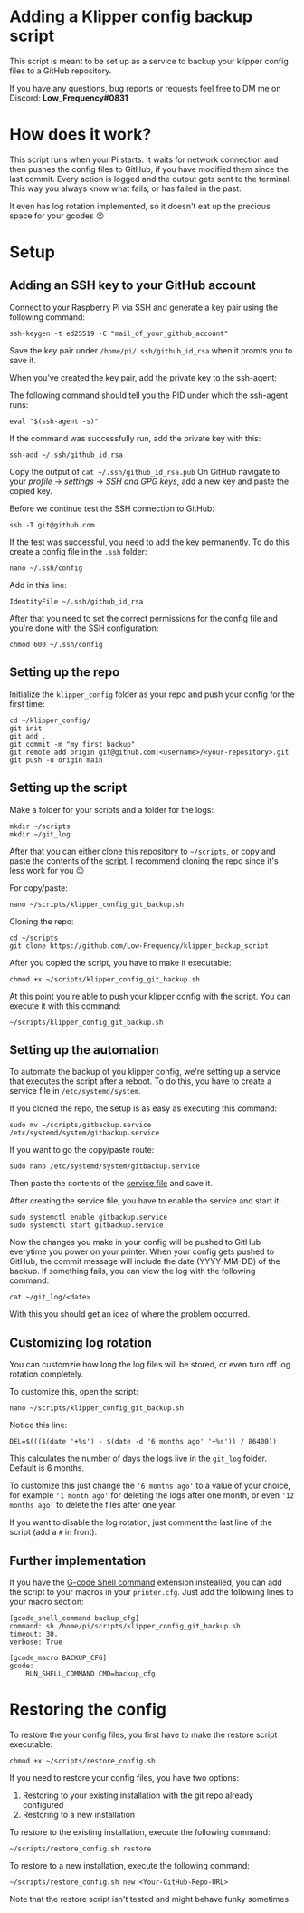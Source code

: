 # Adding a Klipper config backup script

This script is meant to be set up as a service to backup your klipper config files to a GitHub repository.

If you have any questions, bug reports or requests feel free to DM me on Discord: **Low_Frequency#0831**

# How does it work?

This script runs when your Pi starts. It waits for network connection and then pushes the config files to GitHub, if you have modified them since the last commit. Every action is logged and the output gets sent to the terminal. This way you always know what fails, or has failed in the past.

It even has log rotation implemented, so it doesn't eat up the precious space for your gcodes 😉

# Setup

## Adding an SSH key to your GitHub account

Connect to your Raspberry Pi via SSH and generate a key pair using the following command: 

```shell
ssh-keygen -t ed25519 -C "mail_of_your_github_account"
```

Save the key pair under `/home/pi/.ssh/github_id_rsa` when it promts you to save it.

When you've created the key pair, add the private key to the ssh-agent:

The following command should tell you the PID under which the ssh-agent runs:
```shell
eval "$(ssh-agent -s)"
```
If the command was successfully run, add the private key with this:
```shell
ssh-add ~/.ssh/github_id_rsa
```

Copy the output of `cat ~/.ssh/github_id_rsa.pub`
On GitHub navigate to your *profile* -> *settings* -> *SSH and GPG keys*, add a new key and paste the copied key.

Before we continue test the SSH connection to GitHub:

```shell
ssh -T git@github.com
```

If the test was successful, you need to add the key permanently. To do this create a config file in the `.ssh` folder:

```shell
nano ~/.ssh/config
```

Add in this line:

```shell
IdentityFile ~/.ssh/github_id_rsa
```

After that you need to set the correct permissions for the config file and you're done with the SSH configuration:

```shell
chmod 600 ~/.ssh/config
```

## Setting up the repo

Initialize the `klipper_config` folder as your repo and push your config for the first time:
```shell
cd ~/klipper_config/
git init
git add .
git commit -m "my first backup"
git remote add origin git@github.com:<username>/<your-repository>.git
git push -u origin main
```

## Setting up the script

Make a folder for your scripts and a folder for the logs:

```shell
mkdir ~/scripts
mkdir ~/git_log
```

After that you can either clone this repository to `~/scripts`, or copy and paste the contents of the [script](klipper_config_git_backup.sh). I recommend cloning the repo since it's less work for you :wink:

For copy/paste:
```shell
nano ~/scripts/klipper_config_git_backup.sh
```

Cloning the repo:
```shell
cd ~/scripts
git clone https://github.com/Low-Frequency/klipper_backup_script
```

After you copied the script, you have to make it executable:
```shell
chmod +x ~/scripts/klipper_config_git_backup.sh
```

At this point you're able to push your klipper config with the script. You can execute it with this command:
```shell
~/scripts/klipper_config_git_backup.sh
```

## Setting up the automation

To automate the backup of you klipper config, we're setting up a service that executes the script after a reboot. To do this, you have to create a service file in `/etc/systemd/system`.

If you cloned the repo, the setup is as easy as executing this command:
```shell
sudo mv ~/scripts/gitbackup.service /etc/systemd/system/gitbackup.service
```

If you want to go the copy/paste route:
```shell
sudo nano /etc/systemd/system/gitbackup.service
```

Then paste the contents of the [service file](gitbackup.service) and save it.

After creating the service file, you have to enable the service and start it:
```shell
sudo systemctl enable gitbackup.service
sudo systemctl start gitbackup.service
```

Now the changes you make in your config will be pushed to GitHub everytime you power on your printer.
When your config gets pushed to GitHub, the commit message will include the date (YYYY-MM-DD) of the backup.
If something fails, you can view the log with the following command:
```shell
cat ~/git_log/<date>
```

With this you should get an idea of where the problem occurred.

## Customizing log rotation

You can customzie how long the log files will be stored, or even turn off log rotation completely.

To customize this, open the script:
```shell
nano ~/scripts/klipper_config_git_backup.sh
```

Notice this line:
```shell
DEL=$((($(date '+%s') - $(date -d '6 months ago' '+%s')) / 86400))
```

This calculates the number of days the logs live in the `git_log` folder. Default is 6 months.

To customize this just change the `'6 months ago'` to a value of your choice, for example `'1 month ago'` for deleting the logs after one month, or even `'12 months ago'` to delete the files after one year.

If you want to disable the log rotation, just comment the last line of the script (add a `#` in front).

## Further implementation

If you have the [G-code Shell command](https://github.com/th33xitus/kiauh/blob/master/docs/gcode_shell_command.md) extension instealled, you can add the script to your macros in your `printer.cfg`. Just add the following lines to your macro section:
```shell
[gcode_shell_command backup_cfg]
command: sh /home/pi/scripts/klipper_config_git_backup.sh
timeout: 30.
verbose: True

[gcode_macro BACKUP_CFG]
gcode:
    RUN_SHELL_COMMAND CMD=backup_cfg
```

# Restoring the config

To restore the your config files, you first have to make the restore script executable:
```shell
chmod +x ~/scripts/restore_config.sh
```

If you need to restore your config files, you have two options:

1. Restoring to your existing installation with the git repo already configured
2. Restoring to a new installation

To restore to the existing installation, execute the following command:
```shell
~/scripts/restore_config.sh restore
```

To restore to a new installation, execute the following command:
```shell
~/scripts/restore_config.sh new <Your-GitHub-Repo-URL>
```

Note that the restore script isn't tested and might behave funky sometimes.
